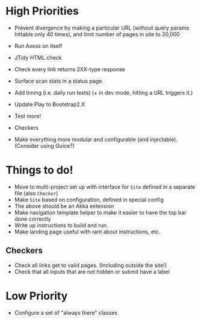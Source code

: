 # High Priorities #

 - Prevent divergence by making a particular URL (without query params
   hittable only 40 times), and limit number of pages in site to 20,000
 - Run Axess on itself
 - JTidy HTML check
 - Check every link returns 2XX-type response
 - Surface scan stats in a status page.
 - Add timing (i.e. daily run tests) (+ in dev mode, hitting a URL triggers it.)

 - Update Play to Bootstrap2.X
 - Test more!
 - Checkers
 - Make everything more modular and configurable (and injectable).
   (Consider using Guice?)

# Things to do! #

 - Move to multi-project set up with interface for `Site` defined in a separate file (also `Checker`)
 - Make `Site` based on configuration, defined in special config
 - The above should be an Akka extension
 - Make navigation template helper to make it easier to have the top bar done correctly
 - Write up instructions to build and run.
 - Make landing page useful with rant about instructions, etc.

## Checkers ##

 - Check all links get to valid pages. (Including outside the site!)
 - Check that all inputs that are not hidden or submit have a label

# Low Priority #

 - Configure a set of "always there" classes